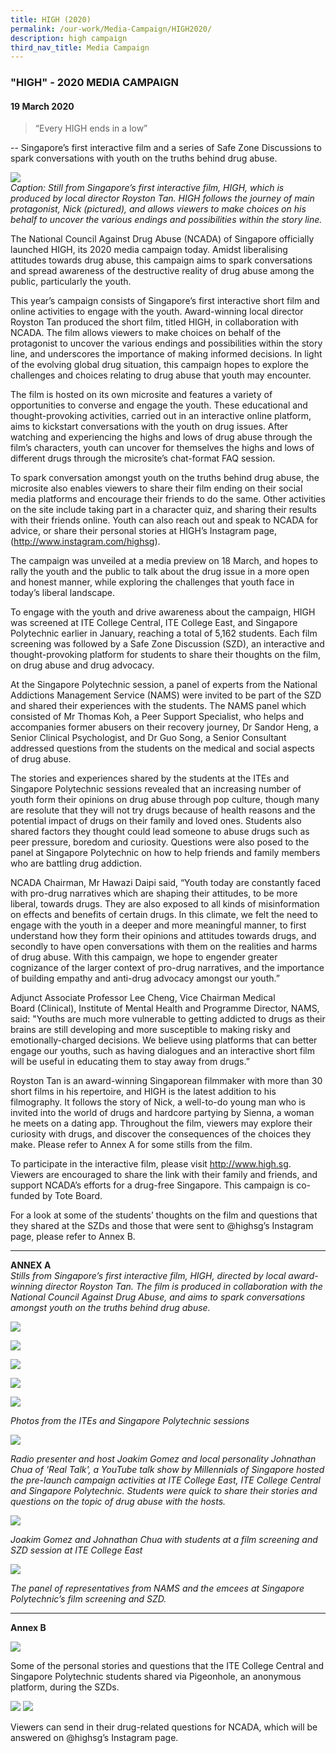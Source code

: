 ```yaml
---
title: HIGH (2020)
permalink: /our-work/Media-Campaign/HIGH2020/
description: high campaign
third_nav_title: Media Campaign
---
```

### "HIGH" - 2020 MEDIA CAMPAIGN

#### 19 March 2020

>“Every HIGH ends in a low”

-- Singapore’s first interactive film and a series of Safe Zone Discussions to spark conversations with youth on the truths behind drug abuse.
 
![](/images/HIGH/high_01.jpg)	
*Caption: Still from Singapore’s first interactive film, HIGH, which is produced by local director Royston Tan. HIGH follows the journey of main protagonist, Nick (pictured), and allows viewers to make choices on his behalf to uncover the various endings and possibilities within the story line.*
  
The National Council Against Drug Abuse (NCADA) of Singapore officially launched HIGH, its 2020 media campaign today. Amidst liberalising attitudes towards drug abuse, this campaign aims to spark conversations and spread awareness of the destructive reality of drug abuse among the public, particularly the youth.

This year’s campaign consists of Singapore’s first interactive short film and online activities to engage with the youth. Award-winning local director Royston Tan produced the short film, titled HIGH, in collaboration with NCADA. The film allows viewers to make choices on behalf of the protagonist to uncover the various endings and possibilities within the story line, and underscores the importance of making informed decisions. In light of the evolving global drug situation, this campaign hopes to explore the challenges and choices relating to drug abuse that youth may encounter.

The film is hosted on its own microsite and features a variety of opportunities to converse and engage the youth. These educational and thought-provoking activities, carried out in an interactive online platform, aims to kickstart conversations with the youth on drug issues. After watching and experiencing the highs and lows of drug abuse through the film’s characters, youth can uncover for themselves the highs and lows of different drugs through the microsite’s chat-format FAQ session.

To spark conversation amongst youth on the truths behind drug abuse, the microsite also enables viewers to share their film ending on their social media platforms and encourage their friends to do the same. Other activities on the site include taking part in a character quiz, and sharing their results with their friends online. Youth can also reach out and speak to NCADA for advice, or share their personal stories at HIGH’s Instagram page, (http://www.instagram.com/highsg).

The campaign was unveiled at a media preview on 18 March, and hopes to rally the youth and the public to talk about the drug issue in a more open and honest manner, while exploring the challenges that youth face in today’s liberal landscape.   

To engage with the youth and drive awareness about the campaign, HIGH was screened at ITE College Central, ITE College East, and Singapore Polytechnic earlier in January, reaching a total of 5,162 students. Each film screening was followed by a Safe Zone Discussion (SZD), an interactive and thought-provoking platform for students to share their thoughts on the film, on drug abuse and drug advocacy. 

At the Singapore Polytechnic session, a panel of experts from the National Addictions Management Service (NAMS) were invited to be part of the SZD and shared their experiences with the students. The NAMS panel which consisted of Mr Thomas Koh, a Peer Support Specialist, who helps and accompanies former abusers on their recovery journey, Dr Sandor Heng, a Senior Clinical Psychologist, and Dr Guo Song, a Senior Consultant addressed questions from the students on the medical and social aspects of drug abuse.  

The stories and experiences shared by the students at the ITEs and Singapore Polytechnic sessions revealed that an increasing number of youth form their opinions on drug abuse through pop culture, though many are resolute that they will not try drugs because of health reasons and the potential impact of drugs on their family and loved ones. Students also shared factors they thought could lead someone to abuse drugs such as peer pressure, boredom and curiosity. Questions were also posed to the panel at Singapore Polytechnic on how to help friends and family members who are battling drug addiction.  

NCADA Chairman, Mr Hawazi Daipi said, “Youth today are constantly faced with pro-drug narratives which are shaping their attitudes, to be more liberal, towards drugs. They are also exposed to all kinds of misinformation on effects and benefits of certain drugs. In this climate, we felt the need to engage with the youth in a deeper and more meaningful manner, to first understand how they form their opinions and attitudes towards drugs, and secondly to have open conversations with them on the realities and harms of drug abuse. With this campaign, we hope to engender greater cognizance of the larger context of pro-drug narratives, and the importance of building empathy and anti-drug advocacy amongst our youth.” 

Adjunct Associate Professor Lee Cheng, Vice Chairman Medical Board (Clinical), Institute of Mental Health and Programme Director, NAMS, said: "Youths are much more vulnerable to getting addicted to drugs as their brains are still developing and more susceptible to making risky and emotionally-charged decisions. We believe using platforms that can better engage our youths, such as having dialogues and an interactive short film  will be useful in educating them to stay away from drugs.”

Royston Tan is an award-winning Singaporean filmmaker with more than 30 short films in his repertoire, and HIGH is the latest addition to his filmography. It follows the story of Nick, a well-to-do young man who is invited into the world of drugs and hardcore partying by Sienna, a woman he meets on a dating app. Throughout the film, viewers may explore their curiosity with drugs, and discover the consequences of the choices they make. Please refer to Annex A for some stills from the film.

To participate in the interactive film, please visit http://www.high.sg. Viewers are encouraged to share the link with their family and friends, and support NCADA’s efforts for a drug-free Singapore. This campaign is co-funded by Tote Board.

For a look at some of the students’ thoughts on the film and questions that they shared at the SZDs and those that were sent to @highsg’s Instagram page, please refer to Annex B.

***

**ANNEX A**
<br>*Stills from Singapore’s first interactive film, HIGH, directed by local award-winning director Royston Tan. The film is produced in collaboration with the National Council Against Drug Abuse, and aims to spark conversations amongst youth on the truths behind drug abuse.*

![](/images/HIGH/high02.png)

![](/images/HIGH/high03.png)

![](/images/HIGH/high04.png)

![](/images/HIGH/high05.png)

![](/images/HIGH/high06.png)

*Photos from the ITEs and Singapore Polytechnic sessions*

![](/images/HIGH/high07.jpg)

*Radio presenter and host Joakim Gomez and local personality Johnathan Chua of 'Real Talk', a YouTube talk show by Millennials of Singapore hosted the pre-launch campaign activities at ITE College East, ITE College Central and Singapore Polytechnic. Students were quick to share their stories and questions on the topic of drug abuse with the hosts.*

![](/images/HIGH/high08.jpg)

*Joakim Gomez and Johnathan Chua with students at a film screening and SZD session at ITE College East*

![](/images/HIGH/high09.jpg)

*The panel of representatives from NAMS and the emcees at Singapore Polytechnic’s film screening and SZD.*

* * *
**Annex B**
       
![](/images/HIGH/high10.png)

Some of the personal stories and questions that the ITE College Central and Singapore Polytechnic students shared via Pigeonhole, an anonymous platform, during the SZDs.

![](/images/HIGH/high11.png)
![](/images/HIGH/high12.png)

Viewers can send in their drug-related questions for NCADA, which will be answered on @highsg’s Instagram page.